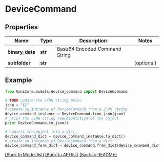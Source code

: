 # DeviceCommand


## Properties
Name | Type | Description | Notes
------------ | ------------- | ------------- | -------------
**binary_data** | **str** | Base64 Encoded Command String | 
**subfolder** | **str** |  | [optional] 

## Example

```python
from OmniCore.models.device_command import DeviceCommand

# TODO update the JSON string below
json = "{}"
# create an instance of DeviceCommand from a JSON string
device_command_instance = DeviceCommand.from_json(json)
# print the JSON string representation of the object
print DeviceCommand.to_json()

# convert the object into a dict
device_command_dict = device_command_instance.to_dict()
# create an instance of DeviceCommand from a dict
device_command_form_dict = device_command.from_dict(device_command_dict)
```
[[Back to Model list]](../README.md#documentation-for-models) [[Back to API list]](../README.md#documentation-for-api-endpoints) [[Back to README]](../README.md)


